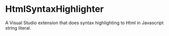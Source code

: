 # HtmlSyntaxHighlighter
A Visual Studio extension that does syntax highlighting to Html in Javascript string literal.
